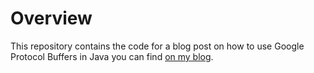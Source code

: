 # Overview
This repository contains the code for a blog post on how to use Google Protocol Buffers in Java 
you can find [on my blog](https://blog.adebski.com/posts/protobuf-configuration-part-1/).